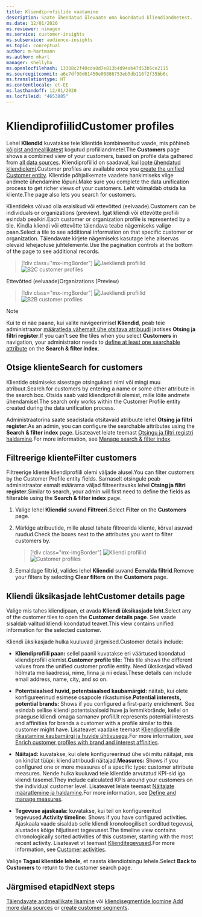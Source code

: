 ```yaml
---
title: Kliendiprofiilide vaatamine
description: Saate ühendatud ülevaate oma koondatud kliendiandmetest.
ms.date: 12/01/2020
ms.reviewer: nimagen
ms.service: customer-insights
ms.subservice: audience-insights
ms.topic: conceptual
author: m-hartmann
ms.author: mhart
manager: shellyha
ms.openlocfilehash: 13308c2f40cda0d7e813b4d94ab47d53b5ce2115
ms.sourcegitcommit: a6e7df90d61450e00886753eb5db116f2f35bb6c
ms.translationtype: HT
ms.contentlocale: et-EE
ms.lasthandoff: 12/01/2020
ms.locfileid: "4653885"
---
```

# <a name="customer-profiles"></a><span data-ttu-id="ec5c3-103">Kliendiprofiilid</span><span class="sxs-lookup"><span data-stu-id="ec5c3-103">Customer profiles</span></span>

<span data-ttu-id="ec5c3-104">Lehel **Kliendid** kuvatakse teie klientide kombineeritud vaade, mis põhineb [kõigist andmeallikatest](data-sources.md) kogutud profiiliandmetel.</span><span class="sxs-lookup"><span data-stu-id="ec5c3-104">The **Customers** page shows a combined view of your customers, based on profile data gathered from [all data sources](data-sources.md).</span></span> <span data-ttu-id="ec5c3-105">Kliendiprofiilid on saadaval, kui [loote ühendatud kliendiolemi](data-unification.md).</span><span class="sxs-lookup"><span data-stu-id="ec5c3-105">Customer profiles are available once you [create the unified Customer entity](data-unification.md).</span></span> <span data-ttu-id="ec5c3-106">Klientide põhjalikemate vaadete hankimiseks viige andmete ühendamine lõpuni.</span><span class="sxs-lookup"><span data-stu-id="ec5c3-106">Make sure you complete the data unification process to get richer views of your customers.</span></span> <span data-ttu-id="ec5c3-107">Leht võimaldab otsida ka kliente.</span><span class="sxs-lookup"><span data-stu-id="ec5c3-107">The page also lets you search for customers.</span></span>

<span data-ttu-id="ec5c3-108">Klientideks võivad olla eraisikud või ettevõtted (eelvaade).</span><span class="sxs-lookup"><span data-stu-id="ec5c3-108">Customers can be individuals or organizations (preview).</span></span> <span data-ttu-id="ec5c3-109">Igat kliendi või ettevõtte profiili esindab pealkiri.</span><span class="sxs-lookup"><span data-stu-id="ec5c3-109">Each customer or organization profile is represented by a tile.</span></span> <span data-ttu-id="ec5c3-110">Kindla kliendi või ettevõtte täiendava teabe nägemiseks valige paan.</span><span class="sxs-lookup"><span data-stu-id="ec5c3-110">Select a tile to see additional information on that specific customer or organization.</span></span> <span data-ttu-id="ec5c3-111">Täiendavate kirjete nägemiseks kasutage lehe allservas olevaid lehejaotuse juhtelemente.</span><span class="sxs-lookup"><span data-stu-id="ec5c3-111">Use the pagination controls at the bottom of the page to see additional records.</span></span>

> [!div class="mx-imgBorder"] 
> <span data-ttu-id="ec5c3-112">![Jaekliendi profiilid](media/profiles-customers.png "Jaekliendi profiilid")</span><span class="sxs-lookup"><span data-stu-id="ec5c3-112">![B2C customer profiles](media/profiles-customers.png "B2C customer profiles")</span></span>

<span data-ttu-id="ec5c3-113">Ettevõtted (eelvaade)</span><span class="sxs-lookup"><span data-stu-id="ec5c3-113">Organizations (Preview)</span></span>
> [!div class="mx-imgBorder"] 
> <span data-ttu-id="ec5c3-114">![Jaekliendi profiilid](media/profile-customers-b2b.png "B2B kliendi profiilid")</span><span class="sxs-lookup"><span data-stu-id="ec5c3-114">![B2B customer profiles](media/profile-customers-b2b.png "B2B customer profiles")</span></span>

> [!NOTE]
> <span data-ttu-id="ec5c3-115">Kui te ei näe paane, kui valite navigeerimisel **Kliendid**, peab teie administraator [määratleda vähemalt ühe otsitava atribuudi](search-filter-index.md) jaotises **Otsing ja filtri register**.</span><span class="sxs-lookup"><span data-stu-id="ec5c3-115">If you can't see the tiles when you select **Customers** in navigation, your administrator needs to [define at least one searchable attribute](search-filter-index.md) on the **Search & filter index**.</span></span>

## <a name="search-for-customers"></a><span data-ttu-id="ec5c3-116">Otsige kliente</span><span class="sxs-lookup"><span data-stu-id="ec5c3-116">Search for customers</span></span>

<span data-ttu-id="ec5c3-117">Klientide otsimiseks sisestage otsingukasti nimi või mingi muu atribuut.</span><span class="sxs-lookup"><span data-stu-id="ec5c3-117">Search for customers by entering a name or some other attribute in the search box.</span></span> <span data-ttu-id="ec5c3-118">Otsida saab vaid kliendiprofiili olemist, mille lõite andmete ühendamisel.</span><span class="sxs-lookup"><span data-stu-id="ec5c3-118">The search only works within the Customer Profile entity created during the data unification process.</span></span>

<span data-ttu-id="ec5c3-119">Administraatorina saate seadistada otsitavaid atribuute lehel **Otsing ja filtri register**.</span><span class="sxs-lookup"><span data-stu-id="ec5c3-119">As an admin, you can configure the searchable attributes using the **Search & filter index** page.</span></span> <span data-ttu-id="ec5c3-120">Lisateavet leiate teemast [Otsingu ja filtri registri haldamine](search-filter-index.md).</span><span class="sxs-lookup"><span data-stu-id="ec5c3-120">For more information, see [Manage search & filter index](search-filter-index.md).</span></span>

## <a name="filter-customers"></a><span data-ttu-id="ec5c3-121">Filtreerige kliente</span><span class="sxs-lookup"><span data-stu-id="ec5c3-121">Filter customers</span></span>

<span data-ttu-id="ec5c3-122">Filtreerige kliente kliendiprofiili olemi väljade alusel.</span><span class="sxs-lookup"><span data-stu-id="ec5c3-122">You can filter customers by the Customer Profile entity fields.</span></span> <span data-ttu-id="ec5c3-123">Sarnaselt otsingule peab administraator esmalt määrama väljad filtreeritavaks lehel **Otsing ja filtri register**.</span><span class="sxs-lookup"><span data-stu-id="ec5c3-123">Similar to search, your admin will first need to define the fields as filterable using the **Search & filter index** page.</span></span>

1. <span data-ttu-id="ec5c3-124">Valige lehel **Kliendid** suvand **Filtreeri**.</span><span class="sxs-lookup"><span data-stu-id="ec5c3-124">Select **Filter** on the **Customers** page.</span></span>

2. <span data-ttu-id="ec5c3-125">Märkige atribuutide, mille alusel tahate filtreerida kliente, kõrval asuvad ruudud.</span><span class="sxs-lookup"><span data-stu-id="ec5c3-125">Check the boxes next to the attributes you want to filter customers by.</span></span>

   > [!div class="mx-imgBorder"] 
   > <span data-ttu-id="ec5c3-126">![Kliendi profiilid](media/profiles-customers3.png "Kliendi profiilid")</span><span class="sxs-lookup"><span data-stu-id="ec5c3-126">![Customer profiles](media/profiles-customers3.png "Customer profiles")</span></span>

3. <span data-ttu-id="ec5c3-127">Eemaldage filtrid, valides lehel **Kliendid** suvand **Eemalda filtrid**.</span><span class="sxs-lookup"><span data-stu-id="ec5c3-127">Remove your filters by selecting **Clear filters** on the **Customers** page.</span></span>

##  <a name="customer-details-page"></a><span data-ttu-id="ec5c3-128">Kliendi üksikasjade leht</span><span class="sxs-lookup"><span data-stu-id="ec5c3-128">Customer details page</span></span>

<span data-ttu-id="ec5c3-129">Valige mis tahes kliendipaan, et avada **Kliendi üksikasjade leht**.</span><span class="sxs-lookup"><span data-stu-id="ec5c3-129">Select any of the customer tiles to open the **Customer details page**.</span></span> <span data-ttu-id="ec5c3-130">See vaade sisaldab valitud kliendi koondatud teavet.</span><span class="sxs-lookup"><span data-stu-id="ec5c3-130">This view contains unified information for the selected customer.</span></span>

<span data-ttu-id="ec5c3-131">Kliendi üksikasjade hulka kuuluvad järgmised.</span><span class="sxs-lookup"><span data-stu-id="ec5c3-131">Customer details include:</span></span>

-   <span data-ttu-id="ec5c3-132">**Kliendiprofiili paan:** sellel paanil kuvatakse eri väärtused koondatud kliendiprofiili olemist.</span><span class="sxs-lookup"><span data-stu-id="ec5c3-132">**Customer profile tile:** This tile shows the different values from the unified customer profile entity.</span></span> <span data-ttu-id="ec5c3-133">Need üksikasjad võivad hõlmata meiliaadressi, nime, linna ja nii edasi.</span><span class="sxs-lookup"><span data-stu-id="ec5c3-133">These details can include email address, name, city, and so on.</span></span> 

-   <span data-ttu-id="ec5c3-134">**Potentsiaalsed huvid, potentsiaalsed kaubamärgid:** näitab, kui olete konfigureerinud esimese osapoole rikastumise.</span><span class="sxs-lookup"><span data-stu-id="ec5c3-134">**Potential interests, potential brands:** Shows if you configured a first-party enrichment.</span></span> <span data-ttu-id="ec5c3-135">See esindab sellise kliendi potentsiaalseid huve ja lemmikbrände, kellel on praeguse kliendi omaga sarnanev profiil.</span><span class="sxs-lookup"><span data-stu-id="ec5c3-135">It represents potential interests and affinities for brands a customer with a profile similar to this customer might have.</span></span> <span data-ttu-id="ec5c3-136">Lisateavet vaadake teemast [Kliendiprofiilide rikastamine kaubamärgi ja huvide ühtivusega](enrichment-microsoft-graph.md).</span><span class="sxs-lookup"><span data-stu-id="ec5c3-136">For more information, see [Enrich customer profiles with brand and interest affinities](enrichment-microsoft-graph.md).</span></span>

-   <span data-ttu-id="ec5c3-137">**Näitajad:** kuvatakse, kui olete konfigureerinud ühe või mitu näitajat, mis on kindlat tüüpi: kliendiatribuudi näitajad.</span><span class="sxs-lookup"><span data-stu-id="ec5c3-137">**Measures:** Shows if you configured one or more measures of a specific type: customer attribute measures.</span></span> <span data-ttu-id="ec5c3-138">Nende hulka kuuluvad teie klientide arvutatud KPI-sid iga kliendi tasemel.</span><span class="sxs-lookup"><span data-stu-id="ec5c3-138">They include calculated KPIs around your customers on the individual customer level.</span></span> <span data-ttu-id="ec5c3-139">Lisateavet leiate teemast [Näitajate määratlemine ja haldamine](measures.md).</span><span class="sxs-lookup"><span data-stu-id="ec5c3-139">For more information, see [Define and manage measures](measures.md).</span></span>

-   <span data-ttu-id="ec5c3-140">**Tegevuse ajaskaala:** kuvatakse, kui teil on konfigureeritud tegevused.</span><span class="sxs-lookup"><span data-stu-id="ec5c3-140">**Activity timeline:** Shows if you have configured activities.</span></span> <span data-ttu-id="ec5c3-141">Ajaskaala vaade sisaldab selle kliendi kronoloogiliselt sorditud tegevusi, alustades kõige hiljutisest tegevusest.</span><span class="sxs-lookup"><span data-stu-id="ec5c3-141">The timeline view contains chronologically sorted activities of this customer, starting with the most recent activity.</span></span> <span data-ttu-id="ec5c3-142">Lisateavet vt teemast [Klienditegevused](activities.md).</span><span class="sxs-lookup"><span data-stu-id="ec5c3-142">For more information, see [Customer activities](activities.md).</span></span>

<span data-ttu-id="ec5c3-143">Valige **Tagasi klientide lehele**, et naasta kliendiotsingu lehele.</span><span class="sxs-lookup"><span data-stu-id="ec5c3-143">Select **Back to Customers** to return to the customer search page.</span></span>

## <a name="next-steps"></a><span data-ttu-id="ec5c3-144">Järgmised etapid</span><span class="sxs-lookup"><span data-stu-id="ec5c3-144">Next steps</span></span>

<span data-ttu-id="ec5c3-145">[Täiendavate andmeallikate lisamine](data-sources.md) või [kliendisegmentide loomine](segments.md).</span><span class="sxs-lookup"><span data-stu-id="ec5c3-145">[Add more data sources](data-sources.md) or [create customer segments](segments.md).</span></span>
